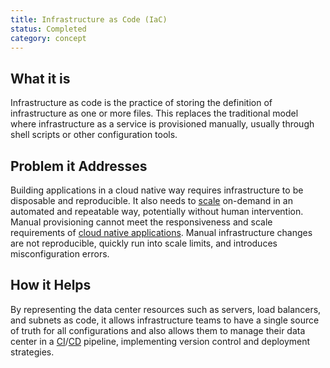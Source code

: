 ```yaml
---
title: Infrastructure as Code (IaC)
status: Completed
category: concept
---
```


## What it is
Infrastructure as code is the practice of storing the definition of infrastructure as one or more files. This replaces the traditional model where infrastructure as a service is provisioned manually, usually through shell scripts or other configuration tools.

## Problem it Addresses
Building applications in a cloud native way requires infrastructure to be disposable and reproducible. It also needs to [scale](https://github.com/cncf/glossary/blob/main/definitions/scalability.md) on-demand in an automated and repeatable way, potentially without human intervention. Manual provisioning cannot meet the responsiveness and scale requirements of [cloud native applications](https://github.com/cncf/glossary/blob/main/definitions/cloud_native_apps.md). Manual infrastructure changes are not reproducible, quickly run into scale limits, and introduces misconfiguration errors.

## How it Helps
By representing the data center resources such as servers, load balancers, and subnets as code, it allows infrastructure teams to have a single source of truth for all configurations and also allows them to manage their data center in a [CI](https://github.com/cncf/glossary/blob/main/definitions/continuous_integration.md)/[CD](https://github.com/cncf/glossary/blob/main/definitions/continuous_delivery.md) pipeline, implementing version control and deployment strategies.

